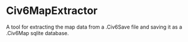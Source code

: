 # Civ6MapExtractor
A tool for extracting the map data from a .Civ6Save file and saving it as a .Civ6Map sqlite database.
